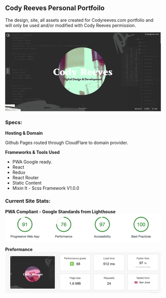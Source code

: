 ## Cody Reeves Personal Portfoilo
The design, site, all assets are created for Codyreeves.com portfolio and will only be used and/or modified with Cody Reeves permission.

![alt text](./public/img/codyreeves-site.png)

### Specs:

**Hosting & Domain**

Github Pages routed through CloudFlare to domain provider.

**Frameworks & Tools Used**

- PWA Google ready.
- React
- Redux
- React Router
- Static Content
- Mixin It - Scss Framework V1.0.0

### Current Site Stats:

**PWA Compliant - Google Standards from Lighthouse**
![alt text](./public/img/repo/pwa-stats.png)

**Preformance**
![alt text](./public/img/repo/speed-stats.png)
